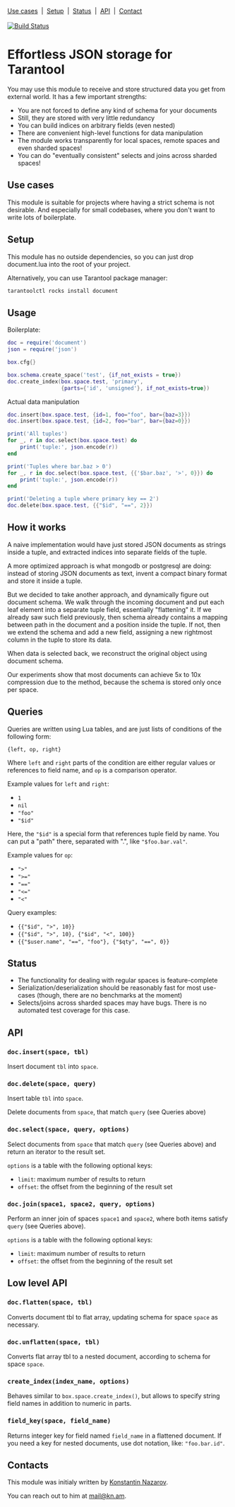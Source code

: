 [Use cases](#use-cases)&nbsp; | &nbsp;[Setup](#setup)&nbsp; | &nbsp;[Status](#status)&nbsp; | &nbsp;[API](#api)&nbsp; | &nbsp;[Contact](#contacts)
<br><br>
[![Build Status](https://travis-ci.org/tarantool/document.svg?branch=master)](https://travis-ci.org/tarantool/document)

# Effortless JSON storage for Tarantool

You may use this module to receive and store structured data you get
from external world. It has a few important strengths:

-   You are not forced to define any kind of schema for your documents
-   Still, they are stored with very little redundancy
-   You can build indices on arbitrary fields (even nested)
-   There are convenient high-level functions for data manipulation
-   The module works transparently for local spaces, remote spaces and even sharded spaces!
-   You can do "eventually consistent" selects and joins across sharded spaces!

## Use cases

This module is suitable for projects where having a strict schema is
not desirable. And especially for small codebases, where you don't
want to write lots of boilerplate.

## Setup

This module has no outside dependencies, so you can just drop
document.lua into the root of your project.

Alternatively, you can use Tarantool package manager:

```bash
tarantoolctl rocks install document
```

## Usage

Boilerplate:

```lua
doc = require('document')
json = require('json')

box.cfg{}

box.schema.create_space('test', {if_not_exists = true})
doc.create_index(box.space.test, 'primary',
                 {parts={'id', 'unsigned'}, if_not_exists=true})
```

Actual data manipulation

```lua
doc.insert(box.space.test, {id=1, foo="foo", bar={baz=3}})
doc.insert(box.space.test, {id=2, foo="bar", bar={baz=0}})

print('All tuples')
for _, r in doc.select(box.space.test) do
    print('tuple:', json.encode(r))
end

print('Tuples where bar.baz > 0')
for _, r in doc.select(box.space.test, {{'$bar.baz', '>', 0}}) do
    print('tuple:', json.encode(r))
end

print('Deleting a tuple where primary key == 2')
doc.delete(box.space.test, {{"$id", "==", 2}})
```

## How it works

A naive implementation would have just stored JSON documents as
strings inside a tuple, and extracted indices into separate fields of
the tuple.

A more optimized approach is what mongodb or postgresql are doing:
instead of storing JSON documents as text, invent a compact binary
format and store it inside a tuple.

But we decided to take another approach, and dynamically figure out
document schema. We walk through the incoming document and put each
leaf element into a separate tuple field, essentially "flattening" it.
If we already saw such field previously, then schema already contains
a mapping between path in the document and a position inside the
tuple. If not, then we extend the schema and add a new field,
assigning a new rightmost column in the tuple to store its data.

When data is selected back, we reconstruct the original object using
document schema.

Our experiments show that most documents can achieve 5x to 10x
compression due to the method, because the schema is stored only once
per space.

## Queries

Queries are written using Lua tables, and are just lists of conditions
of the following form:

    {left, op, right}

Where `left` and `right` parts of the condition are either regular
values or references to field name, and `op` is a comparison operator.

Example values for `left` and `right`:

-   `1`
-   `nil`
-   `"foo"`
-   `"$id"`

Here, the `"$id"` is a special form that references tuple field by
name. You can put a "path" there, separated with ".", like
`"$foo.bar.val"`.

Example values for `op`:

-   `">"`
-   `">="`
-   `"=="`
-   `"<="`
-   `"<"`

Query examples:

-   `{{"$id", ">", 10}}`
-   `{{"$id", ">", 10}, {"$id", "<", 100}}`
-   `{{"$user.name", "==", "foo"}, {"$qty", "==", 0}}`

## Status

- The functionality for dealing with regular spaces is feature-complete
- Serialization/deserialization should be reasonably fast for most use-cases (though, there are no benchmarks at the moment)
- Selects/joins across sharded spaces may have bugs. There is no automated test coverage for this case.

## API

### `doc.insert(space, tbl)`

Insert document `tbl` into `space`.

### `doc.delete(space, query)`

Insert table `tbl` into `space`.

Delete documents from `space`, that match `query` (see Queries above)

### `doc.select(space, query, options)`

Select documents from `space` that match `query` (see Queries above)
and return an iterator to the result set.

`options` is a table with the following optional keys:
- `limit`: maximum number of results to return
- `offset`: the offset from the beginning of the result set

### `doc.join(space1, space2, query, options)`

Perform an inner join of spaces `space1` and `space2`, where both
items satisfy `query` (see Queries above).

`options` is a table with the following optional keys:
- `limit`: maximum number of results to return
- `offset`: the offset from the beginning of the result set

## Low level API

### `doc.flatten(space, tbl)`

Converts document tbl to flat array, updating schema for space `space` as necessary.

### `doc.unflatten(space, tbl)`

Converts flat array tbl to a nested document, according to schema for space `space`.

### `create_index(index_name, options)`

Behaves similar to `box.space.create_index()`, but allows to specify string field names in addition to numeric in parts.

### `field_key(space, field_name)`

Returns integer key for field named `field_name` in a flattened document. If you need a key for nested documents, use dot notation, like: `"foo.bar.id"`.

## Contacts

This module was initialy written by [Konstantin Nazarov](github.com/racktear).

You can reach out to him at [mail@kn.am](mailto:mail@kn.am).
